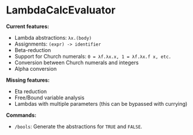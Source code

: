# LambdaCalcEvaluator
**Current features:**
- Lambda abstractions: `λx.(body)`
- Assignments: `(expr) -> identifier`
- Beta-reduction
- Support for Church numerals: `0 = λf.λx.x, 1 = λf.λx.f x, etc.`
- Conversion between Church numerals and integers
- Alpha conversion


**Missing features:**
- Eta reduction
- Free/Bound variable analysis
- Lambdas with multiple parameters (this can be bypassed with currying)


**Commands:**
- `/bools`: Generate the abstractions for `TRUE` and `FALSE`.
